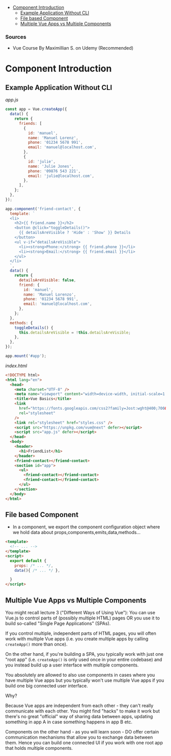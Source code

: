
- [Component Introduction](#component-introduction)
  - [Example Application Without CLI](#example-application-without-cli)
  - [File based Component](#file-based-component)
  - [Multiple Vue Apps vs Multiple Components](#multiple-vue-apps-vs-multiple-components)

<h3>Sources</h3>

- Vue Course By Maximillian S. on Udemy (Recommended)


# Component Introduction 



## Example Application Without CLI

*app.js*

```js
const app = Vue.createApp({
  data() {
    return {
      friends: [
        {
          id: 'manuel',
          name: 'Manuel Lorenz',
          phone: '01234 5678 991',
          email: 'manuel@localhost.com',
        },
        {
          id: 'julie',
          name: 'Julie Jones',
          phone: '09876 543 221',
          email: 'julie@localhost.com',
        },
      ],
    };
  },
});

app.component('friend-contact', {
  template: `
  <li>
    <h2>{{ friend.name }}</h2>
    <button @click="toggleDetails()">
      {{ detailsAreVisible ? 'Hide' : 'Show' }} Details
    </button>
    <ul v-if="detailsAreVisible">
      <li><strong>Phone:</strong> {{ friend.phone }}</li>
      <li><strong>Email:</strong> {{ friend.email }}</li>
    </ul>
  </li>
  `,
  data() {
    return {
      detailsAreVisible: false,
      friend: {
        id: 'manuel',
        name: 'Manuel Lorenzo',
        phone: '01234 5678 991',
        email: 'manuel@localhost.com',
      },
    };
  },
  methods: {
    toggleDetails() {
      this.detailsAreVisible = !this.detailsAreVisible;
    },
  },
});

app.mount('#app');
```

*index.html*

```html
<!DOCTYPE html>
<html lang="en">
  <head>
    <meta charset="UTF-8" />
    <meta name="viewport" content="width=device-width, initial-scale=1.0" />
    <title>Vue Basics</title>
    <link
      href="https://fonts.googleapis.com/css2?family=Jost:wght@400;700&display=swap"
      rel="stylesheet"
    />
    <link rel="stylesheet" href="styles.css" />
    <script src="https://unpkg.com/vue@next" defer></script>
    <script src="app.js" defer></script>
  </head>
  <body>
    <header>
      <h1>FriendList</h1>
    </header>
    <friend-contact></friend-contact>
    <section id="app">
      <ul>
        <friend-contact></friend-contact>
        <friend-contact></friend-contact>
      </ul>
    </section>
  </body>
</html>
```


## File based Component

- In a component, we export the component configuration object where we hold data about props,components,emits,data,methods...

```html
<template>
  <!-- ... -->
</template>
<script>
  export default {
    props: /* ... */,
    data(){ /* ... */ },

  } 
</script>
```




## Multiple Vue Apps vs Multiple Components

You might recall lecture 3 ("Different Ways of Using Vue"): You can use Vue.js to control parts of (possibly multiple HTML) pages OR you use it to build so-called "Single Page Applications" (SPAs).

If you control multiple, independent parts of HTML pages, you will often work with multiple Vue apps (i.e. you create multiple apps by calling `createApp()` more than once).

On the other hand, if you're building a SPA, you typically work with just one "root app" (i.e. `createApp()` is only used once in your entire codebase) and you instead build up a user interface with multiple components.

You absolutely are allowed to also use components in cases where you have multiple Vue apps but you typically won't use multiple Vue apps if you build one big connected user interface.

Why?

Because Vue apps are independent from each other - they can't really communicate with each other. You might find "hacks" to make it work but there's no great "official" way of sharing data between apps, updating something in app A in case something happens in app B etc.

Components on the other hand - as you will learn soon - DO offer certain communication mechanisms that allow you to exchange data between them. Hence you can build one connected UI if you work with one root app that holds multiple components.

